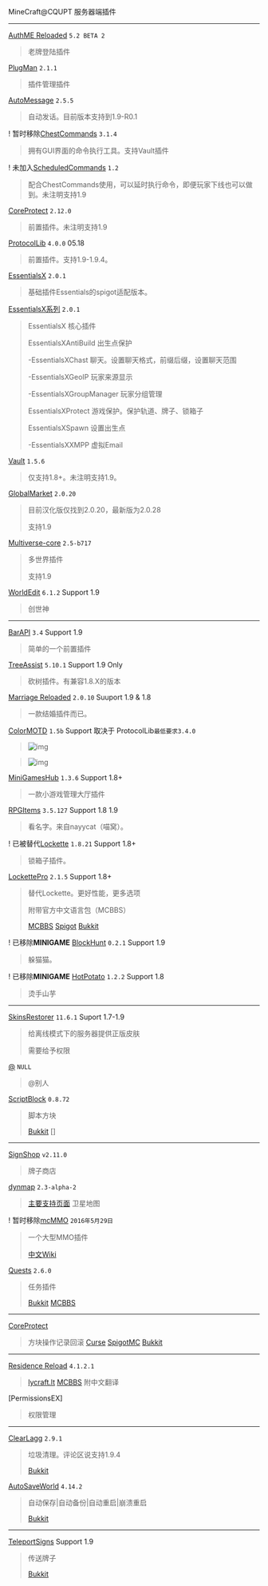MineCraft@CQUPT 服务器端插件

****

[AuthME Reloaded](http://dev.bukkit.org/bukkit-plugins/authme-reloaded) `5.2 BETA 2`

> 老牌登陆插件


[PlugMan](http://dev.bukkit.org/bukkit-plugins/plugman/) `2.1.1`

> 插件管理插件

[AutoMessage](http://dev.bukkit.org/bukkit-plugins/automessage) `2.5.5`

> 自动发话。目前版本支持到1.9-R0.1


! 暂时移除[ChestCommands](http://dev.bukkit.org/bukkit-plugins/chest-commands) `3.1.4`

> 拥有GUI界面的命令执行工具。支持Vault插件

! 未加入[ScheduledCommands](http://dev.bukkit.org/bukkit-plugins/scheduledcommands/) `1.2`

> 配合ChestCommands使用，可以延时执行命令，即便玩家下线也可以做到。未注明支持1.9

[CoreProtect](http://dev.bukkit.org/bukkit-plugins/coreprotect) `2.12.0`

> 前置插件。未注明支持1.9

[ProtocolLib](http://dev.bukkit.org/bukkit-plugins/protocollib) `4.0.0` 05.18

> 前置插件。支持1.9-1.9.4。

[EssentialsX](https://www.spigotmc.org/resources/essentialsx.9089/) `2.0.1` 

> 基础插件Essentials的spigot适配版本。

[EssentialsX系列](https://ci.drtshock.net/job/EssentialsX/) `2.0.1`

> EssentialsX		核心插件
>
> EssentialsXAntiBuild	出生点保护
>
> -EssentialsXChast	聊天。设置聊天格式，前缀后缀，设置聊天范围
>
> -EssentialsXGeoIP	玩家来源显示
>
> -EssentialsXGroupManager	玩家分组管理
>
> EssentialsXProtect	游戏保护。保护轨道、牌子、锁箱子
>
> EssentialsXSpawn	设置出生点
>
> -EssentialsXXMPP	虚拟Email

[Vault](http://dev.bukkit.org/bukkit-plugins/vault) `1.5.6` 

> 仅支持1.8+。未注明支持1.9。

[GlobalMarket](http://dev.bukkit.org/bukkit-plugins/global-market) `2.0.20`

> 目前汉化版仅找到2.0.20，最新版为2.0.28
>
> 支持1.9

[Multiverse-core](http://dev.bukkit.org/bukkit-plugins/multiverse-core) `2.5-b717`

> 多世界插件
>
> 支持1.9

[WorldEdit](http://dev.bukkit.org/bukkit-plugins/worldedit) `6.1.2` Support 1.9

> 创世神

---

[BarAPI](http://dev.bukkit.org/bukkit-plugins/bar-api/) `3.4` Support 1.9

> 简单的一个前置插件

[TreeAssist](https://www.spigotmc.org/resources/treeassist.16941/) `5.10.1` Support 1.9 Only

> 砍树插件。有兼容1.8.X的版本

[Marriage Reloaded](http://dev.bukkit.org/bukkit-plugins/marriage-reloaded/) `2.0.10` Suuport 1.9 & 1.8

> 一款结婚插件而已。

[ColorMOTD](http://www.mcbbs.net/thread-448326-1-1.html) `1.5b` Support 取决于 ProtocolLib`最低要求3.4.0` 

> ![img](http://i1.buimg.com/f388788dd36290c9.png)



> ![img](http://i1.buimg.com/5de06ef42ba3e8ec.png)

[MiniGamesHub](http://www.mcbbs.net/thread-581571-1-1.html) `1.3.6` Support 1.8+

> 一款小游戏管理大厅插件

[RPGItems](https://www.spigotmc.org/resources/rpgitems.17549/) `3.5.127` Support 1.8 1.9

> 看名字。来自nayycat（喵窝）。

! 已被替代[Lockette](http://dev.bukkit.org/bukkit-plugins/lockette/) `1.8.21` Support 1.8+

> 锁箱子插件。

[LockettePro]() `2.1.5` Support 1.8+

> 替代Lockette。更好性能，更多选项
>
> 附带官方中文语言包（MCBBS）
>
> [MCBBS](http://www.mcbbs.net/thread-567962-1-1.html)	[Spigot](https://www.spigotmc.org/resources/lockettepro.20427/)	[Bukkit](http://dev.bukkit.org/bukkit-plugins/lockettepro/files/) 

! 已移除**MINIGAME** [BlockHunt](http://dev.bukkit.org/bukkit-plugins/blockhunt/) `0.2.1` Support 1.9

> 躲猫猫。

! 已移除**MINIGAME** [HotPotato](http://dev.bukkit.org/bukkit-plugins/hot-potato/) `1.2.2` Support 1.8

> 烫手山芋

----

[SkinsRestorer](https://www.spigotmc.org/resources/skinsrestorer.2124/) `11.6.1` Suport 1.7-1.9

> 给离线模式下的服务器提供正版皮肤
>
> 需要给予权限

[@](http://www.mcbbs.net/thread-210101-1-1.html) `NULL` 

> @别人

[ScriptBlock]() `0.8.72`

> 脚本方块
>
> [Bukkit](http://dev.bukkit.org/bukkit-plugins/scriptblock/)	[]

---

[SignShop](http://dev.bukkit.org/bukkit-plugins/signshop/) `v2.11.0`

> 牌子商店

[dynmap](https://www.spigotmc.org/resources/dynmap.274/) `2.3-alpha-2`

> [主要支持页面](https://www.spigotmc.org/resources/dynmap.274/) 
> 卫星地图

! 暂时移除[mcMMO](http://www.mcbbs.net/thread-107124-1-1.html) `2016年5月29日` 

> 一个大型MMO插件
>
> [中文Wiki](http://www.mcbbs.net/thread-552650-1-1.html) 

[Quests]() `2.6.0`

> 任务插件
>
> [Bukkit](http://dev.bukkit.org/bukkit-plugins/quests/)	[MCBBS](http://www.mcbbs.net/thread-231713-1-1.html)

---

[CoreProtect]() 

> 方块操作记录回滚
> [Curse](http://mods.curse.com/bukkit-plugins/minecraft/coreprotect)	[SpigotMC](https://www.spigotmc.org/resources/coreprotect.8631/)	[Bukkit](http://dev.bukkit.org/bukkit-plugins/coreprotect/)

---

[Residence Reload]() `4.1.2.1`

> [lycraft.lt](http://ltcraft.lt/Residence/)	[MCBBS](http://www.mcbbs.net/thread-559010-1-1.html) 附中文翻译

[PermissionsEX]

> 权限管理

---

[ClearLagg]() `2.9.1` 

> 垃圾清理。评论区说支持1.9.4
>
> [Bukkit](http://dev.bukkit.org/bukkit-plugins/clearlagg/)

[AutoSaveWorld]() `4.14.2`

> 自动保存|自动备份|自动重启|崩溃重启
>
> [Bukkit](http://dev.bukkit.org/bukkit-plugins/autosaveworld/)

---

[TeleportSigns]() Support 1.9

> 传送牌子
>
> [Bukkit](http://dev.bukkit.org/bukkit-plugins/teleportsigns/)